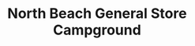 ---
title: "North Beach General Store Campground"
url: /rodanthe/north-beach-general-store-campground/
shop: Dorfladen
---